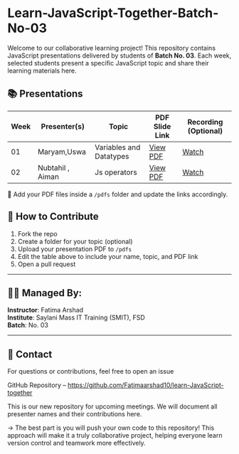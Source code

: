 # Learn-JavaScript-Together-Batch-No-03

Welcome to our collaborative learning project! This repository contains JavaScript presentations delivered by students of **Batch No. 03**. Each week, selected students present a specific JavaScript topic and share their learning materials here.

## 📚 Presentations

| Week | Presenter(s)  | Topic              | PDF Slide Link                        | Recording (Optional)               |
| ---- | ------------- | ------------------ | ------------------------------------- | ---------------------------------- |
| 01   | Maryam,Uswa| Variables and Datatypes | [View PDF](https://drive.google.com/file/d/13mqx9_KKLV5aK1eEfuuJeofFaFrOiZi7/view?usp=sharing) | [Watch](https://drive.google.com/file/d/1bt-VSSbYoVVIzfVoLc9GJF1E5Q8MrmLQ/view?usp=sharing) |
| 02   | Nubtahil , Aiman| Js operators | [View PDF]( https://drive.google.com/file/d/1H68cfeTeZxIcGoCXuyFtsqXVrBu_OgKl/view?usp=drive_link ) | [Watch](https://drive.google.com/file/d/1GOfjog0GuENxtaMmhpNmvud-THN86T07/view?usp=drive_link ) |
 

📌 Add your PDF files inside a `/pdfs` folder and update the links accordingly.

## 🤝 How to Contribute

1. Fork the repo
2. Create a folder for your topic (optional)
3. Upload your presentation PDF to `/pdfs`
4. Edit the table above to include your name, topic, and PDF link
5. Open a pull request

---

## 🧑‍🏫 Managed By:

**Instructor**: Fatima Arshad  
**Institute**: Saylani Mass IT Training (SMIT), FSD  
**Batch**: No. 03

---

## 💬 Contact

For questions or contributions, feel free to open an issue

GitHub Repository – https://github.com/Fatimaarshad10/learn-JavaScript-together

This is our new repository for upcoming meetings. We will document all presenter names and their contributions here.

-> The best part is you will push your own code to this repository!
This approach will make it a truly collaborative project, helping everyone learn version control and teamwork more effectively.
